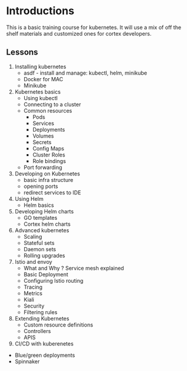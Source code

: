 # Introductions
This is a basic training course for kubernetes. It will use a mix of off the shelf materials and customized ones for cortex developers.

## Lessons
1. Installing kubernetes
      * asdf - install and manage: kubectl, helm, minikube
      * Docker for MAC
      * Minikube
2. Kubernetes basics
      * Using kubectl
      * Connecting to a cluster
      * Common resources
          - Pods
          - Services
          - Deployments
          - Volumes
          - Secrets
          - Config Maps
          - Cluster Roles
          - Role bindings
      * Port forwarding
3. Developing on Kubernetes
    - basic infra structure
    - opening ports
    - redirect services to IDE
4. Using Helm
    * Helm basics
5. Developing Helm charts
    * GO templates
    * Cortex helm charts
6. Advanced kubernetes
    - Scaling          
    - Stateful sets
    - Daemon sets
    - Rolling upgrades
7. Istio and envoy
    - What and Why ? Service mesh explained
    - Basic Deployment
    - Configuring Istio routing
    - Tracing
    - Metrics
    - Kiali
    - Security
    - Filtering rules
8. Extending Kubernetes
    - Custom resource definitions
    - Controllers
    - APIS
9. CI/CD with kuberenetes
  - Blue/green deployments
  - Spinnaker
  
